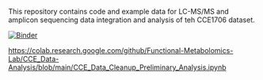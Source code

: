 This repository contains code and example data for LC-MS/MS and amplicon sequencing data integration and analysis of teh CCE1706 dataset.

[![Binder](https://mybinder.org/badge_logo.svg)](https://mybinder.org/v2/gh/Functional-Metabolomics-Lab/CCE_Data-Analysis/main?labpath=CCE_Data_Cleanup_Preliminary_Analysis.ipynb)

https://colab.research.google.com/github/Functional-Metabolomics-Lab/CCE_Data-Analysis/blob/main/CCE_Data_Cleanup_Preliminary_Analysis.ipynb
